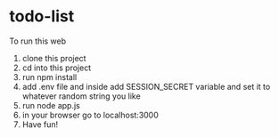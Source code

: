 # todo-list
To run this web
1. clone this project
2. cd into this project
3. run npm install
4. add .env file and inside add SESSION_SECRET variable and set it to whatever random string you like
5. run node app.js
6. in your browser go to localhost:3000
7. Have fun!
